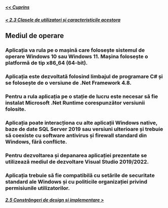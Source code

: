 ##### [<< Cuprins](../Cuprins.md)
##### [< 2.3 Clasele de utilizatori și caracteristicile acestora](2.3%20Clasele%20de%20utilizatori%20și%20caracteristicile%20acestora.md)
## Mediul de operare
### Aplicația va rula pe o mașină care folosește sistemul de operare Windows 10 sau Windows 11. Mașina folosește o platformă de tip x86_64 (64-bit). 
### Aplicația este dezvoltată folosind limbajul de programare C# și se folosește de o versiune de .Net Framework 4.8.
### Pentru a rula aplicația pe o stație de lucru este necesar să fie instalat Microsoft .Net Runtime  corespunzător versiunii folosite.
### Aplicația poate interacționa cu alte aplicații Windows native, baze de date SQL Server 2019 sau versiuni ulterioare și trebuie să coexiste cu software antivirus și firewall standard din Windows, fără conflicte.
### Pentru dezvoltarea și depanarea aplicației prezentate se utilizează mediul de dezvoltare Visual Studio 2019/2022.
### Aplicația trebuie să fie compatibilă cu setările de securitate standard ale Windows și cu politicile organizației privind permisiunile utilizatorilor.

##### [2.5 Constrângeri de design și implementare >](2.5%20Constrângeri%20de%20design%20și%20implementare.md)
